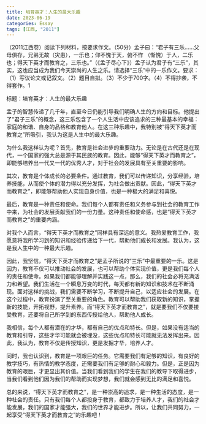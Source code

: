 ```yaml
---
title: 培育英才：人生的最大乐趣
date: 2023-06-19
categories: Essay
tags: [江西, "2011"]
---
```


 （2011江西卷）阅读下列材料，按要求作文。（50分）孟子曰：“君子有三乐……父母俱存，兄弟无故（灾患），一乐也；仰不愧于天，俯不怍 （惭愧）于人，二乐也；得天下英才而教育之，三乐也。”（《孟子尽心下》）孟子认为君子有“三乐”，其实，这也应当成为我们今天崇尚的人生之乐。请选择“三乐”中的一乐作文。要求：（1）写议论文或记叙文。（2）题目自拟。（3）不少于700字。（4）不得抄袭，不得套作。1

标题：培育英才：人生的最大乐趣

孟子的智慧传递了几千年，直至今日仍能引导我们明确人生的方向和目标。他提出了“君子三乐”的概念，这三乐包含了一个人生活中应该追求的三种最基本的幸福：家庭的和谐、自身的品格和教育他人。在这三种乐趣中，我特别被“得天下英才而教育之”所吸引，我认为这是人生中的最大乐趣。

为什么我这样认为呢？首先，教育是社会进步的重要动力。无论是在古代还是在现代，一个国家的强大总是源于其民族的教育。因此，能够“得天下英才而教育之”，即能够培养出一代又一代的优秀人才，对于社会的发展具有至关重要的影响。

其次，教育是个体成长的必要条件。通过教育，我们可以传递知识，分享经验，培养技能，从而使个体的潜力得以充分发挥，为社会做出贡献。因此，“得天下英才而教育之”，即能够帮助他人实现自身价值，也是一种极大的满足和喜悦。

最后，教育是一种责任和使命。我们每个人都有责任和义务参与到社会的教育工作中来，为社会的发展贡献我们的一份力量。这种责任和使命感，也是“得天下英才而教育之”的重要内涵。

对我个人而言，“得天下英才而教育之”同样具有深远的意义。我热爱教育工作，我愿意将我所学习到的知识和经验传递给下一代，帮助他们成长和发展。我认为，这是我人生中的一种最大乐趣。

因此，我坚信，“得天下英才而教育之”是孟子所说的“三乐”中最重要的一乐。这是因为，教育不仅可以推动社会的发展，也可以帮助个体实现价值，更是我们每个人的责任和使命。如果我们都能够理解并实践这一点，那么，我们的社会必将充满活力和希望。我们生活在一个瞬息万变的时代，每天都有新的知识和技术在不断涌现。面对这样的挑战，我们需要不断学习，不断提升自己，以适应社会的发展。在这个过程中，教育扮演了至关重要的角色。教育可以帮助我们获取新的知识，掌握新的技能，开拓视野，提升素养。而“得天下英才而教育之”，就是要我们不仅要接受教育，还要将自己所学到的东西传授给他人，帮助他人成长。

我相信，每个人都有潜在的才华，都有自己的优点和特长。但是，如果没有适当的教育和引导，这些才华可能就会被埋没，这些优点和特长可能就无法发挥出来。因此，我认为，教育不仅是传授知识，更是发掘才华，培养人才。

同时，我也认识到，教育是一项艰巨的任务。它需要我们有足够的知识，有良好的教学技巧，有热情的教学态度，还需要我们有足够的耐心和毅力。但是，正是因为教育的艰巨，才更显出其价值。当我们看到我们的学生在我们的教导下取得进步，当我们看到他们因为我们的帮助而实现梦想，我们就会感到无比的满足和喜悦。

总的来说，“得天下英才而教育之”，是一种崇高的追求，是一种生活的态度，是一种社会的责任。只有我们每个人都投身于教育，都致力于培养人才，我们的社会才能发展，我们的国家才能强大，我们的世界才能进步。所以，让我们共同努力，一起享受“得天下英才而教育之”的乐趣吧！